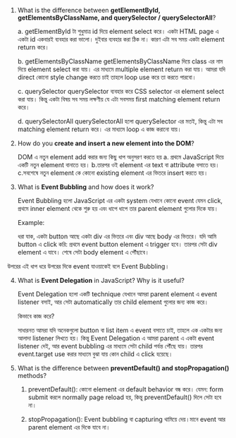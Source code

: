 1. What is the difference between **getElementById, getElementsByClassName, and querySelector / querySelectorAll**?

   a. getElementById
   টা শুধুমাত্র id দিয়ে element select করে। একটা HTML page এ একটা id একবারই ব্যবহার করা ভালো। দুইবার ব্যবহার করা ঠিক না। কারণ এটা সব সময় একটা element return করে।

   b. getElementsByClassName
   getElementsByClassName দিয়ে class এর নাম দিয়ে element select করা যায়। এর মাধ্যমে multiple element return করা যায়। আমরা যদি direct কোনো style change করতে চাই তাহলে loop use করে তা করতে পারবো।

   c. querySelector
   querySelector ব্যবহার করে CSS selector এর element select করা যায়। কিন্তু একটা বিষয় সব সময় লক্ষণীয় যে এটা সবসময় first matching element return করে।

   d. querySelectorAll
   querySelectorAll হলো querySelector এর মতই, কিন্তু এটা সব matching element return করে। এর মাধ্যমে loop এ কাজ করানো যায়।

2. How do you **create and insert a new element into the DOM**?

   DOM এ নতুন element add করার জন্য কিছু ধাপ অনুসরণ করতে হয়
   a. প্রথমে JavaScript দিয়ে একটি নতুন element বানাতে হয়।
   b.তারপর ওই element এর text বা attribute বসাতে হয়।
   c.সবশেষে নতুন element কে কোনো existing element এর ভিতরে insert করতে হয়।

3. What is **Event Bubbling** and how does it work?

   Event Bubbling হলো JavaScript এর একটা system যেখানে কোনো event যেমন click, প্রথমে inner element থেকে শুরু হয় এবং ধাপে ধাপে তার parent element গুলোর দিকে যায়।

   Example:

   ধরা যাক, একটা button আছে একটা div এর ভিতরে এবং div আছে body এর ভিতরে।
   যদি আমি button এ click করি:
   প্রথমে event button element এ trigger হবে।
   তারপর সেটা div element এ যাবে।
   শেষে সেটা body element এ পৌঁছাবে।

উপরের এই ধাপ ধরে উপরের দিকে event যাওয়াকেই বলে Event Bubbling।

4. What is **Event Delegation** in JavaScript? Why is it useful?

   Event Delegation হলো একটি technique যেখানে আমরা parent element এ event listener বসাই, আর সেটা automatically তার child element গুলোর জন্য কাজ করে।

   কিভাবে কাজ করে?

   সাধারনত আমরা যদি অনেকগুলো button বা list item এ event বসাতে চাই, তাহলে এক একটার জন্য আলাদা listener লিখতে হয়। কিন্তু Event Delegation এ আমরা parent এ একটা event listener দেই, আর event bubbling এর মাধ্যমে সেটা child পর্যন্ত পৌঁছে যায়। তারপর event.target use করার মাধ্যমে বুঝা যায় কোন child এ click হয়েছে।

5. What is the difference between **preventDefault() and stopPropagation()** methods?

   1. preventDefault():
      কোনো element এর default behavior বন্ধ করে। যেমন: form submit করলে normally page reload হয়, কিন্তু preventDefault() দিলে সেটা হবে না।

   2. stopPropagation():
      Event bubbling বা capturing থামিয়ে দেয়।মানে event আর parent element এর দিকে যাবে না।
     
